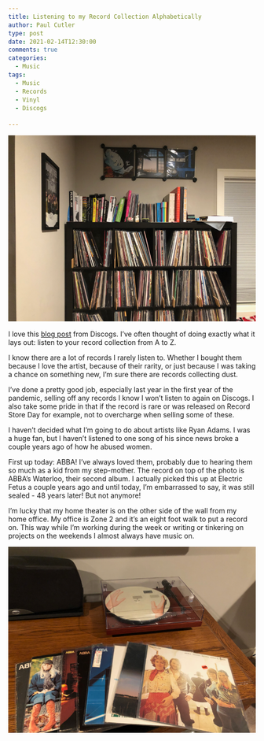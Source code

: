 ```yaml
---
title: Listening to my Record Collection Alphabetically
author: Paul Cutler 
type: post 
date: 2021-02-14T12:30:00 
comments: true
categories:
  - Music
tags:
  - Music
  - Records
  - Vinyl
  - Discogs

---
```

![My Record Collection](records.png)

I love this [blog post](https://blog.discogs.com/en/listen-to-your-record-collection-a-to-z/) from Discogs. I’ve often
thought of doing exactly what it lays out:  listen to your record collection from A to Z.

I know there are a lot of records I rarely listen to. Whether I bought them because I love the artist, because of their
rarity, or just because I was taking a chance on something new, I’m sure there are records collecting dust.

I’ve done a pretty good job, especially last year in the first year of the pandemic, selling off any records I know I
won’t listen to again on Discogs. I also take some pride in that if the record is rare or was released on Record Store
Day for example, not to overcharge when selling some of these.

I haven’t decided what I’m going to do about artists like Ryan Adams. I was a huge fan, but I haven’t listened to one
song of his since news broke a couple years ago of how he abused women.

First up today:  ABBA!  I’ve always loved them, probably due to hearing them so much as a kid from my step-mother.
The record on top of the photo is ABBA’s Waterloo, their second album. I actually picked this up at Electric Fetus a
couple years ago and until today, I’m embarrassed to say, it was still sealed - 48 years later!  But not anymore!

I’m lucky that my home theater is on the other side of the wall from my home office. My office is Zone 2 and it’s an
eight foot walk to put a record on. This way while I’m working during the week or writing or tinkering on projects on
the weekends I almost always have music on.

![ABBA - Waterloo](abba.png)